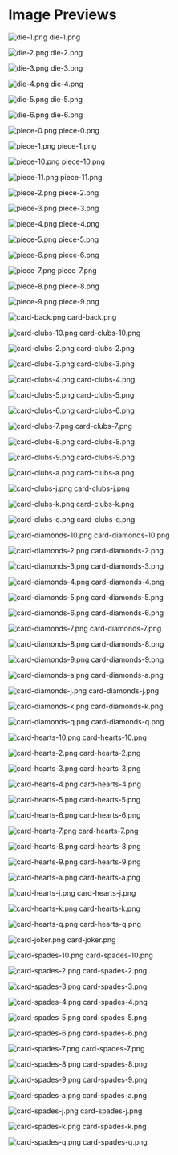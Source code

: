 # Image Previews

![die-1.png](Dice/die-1.png) die-1.png

![die-2.png](Dice/die-2.png) die-2.png

![die-3.png](Dice/die-3.png) die-3.png

![die-4.png](Dice/die-4.png) die-4.png

![die-5.png](Dice/die-5.png) die-5.png

![die-6.png](Dice/die-6.png) die-6.png

![piece-0.png](Pieces/piece-0.png) piece-0.png

![piece-1.png](Pieces/piece-1.png) piece-1.png

![piece-10.png](Pieces/piece-10.png) piece-10.png

![piece-11.png](Pieces/piece-11.png) piece-11.png

![piece-2.png](Pieces/piece-2.png) piece-2.png

![piece-3.png](Pieces/piece-3.png) piece-3.png

![piece-4.png](Pieces/piece-4.png) piece-4.png

![piece-5.png](Pieces/piece-5.png) piece-5.png

![piece-6.png](Pieces/piece-6.png) piece-6.png

![piece-7.png](Pieces/piece-7.png) piece-7.png

![piece-8.png](Pieces/piece-8.png) piece-8.png

![piece-9.png](Pieces/piece-9.png) piece-9.png

![card-back.png](PlayingCards/card-back.png) card-back.png

![card-clubs-10.png](PlayingCards/card-clubs-10.png) card-clubs-10.png

![card-clubs-2.png](PlayingCards/card-clubs-2.png) card-clubs-2.png

![card-clubs-3.png](PlayingCards/card-clubs-3.png) card-clubs-3.png

![card-clubs-4.png](PlayingCards/card-clubs-4.png) card-clubs-4.png

![card-clubs-5.png](PlayingCards/card-clubs-5.png) card-clubs-5.png

![card-clubs-6.png](PlayingCards/card-clubs-6.png) card-clubs-6.png

![card-clubs-7.png](PlayingCards/card-clubs-7.png) card-clubs-7.png

![card-clubs-8.png](PlayingCards/card-clubs-8.png) card-clubs-8.png

![card-clubs-9.png](PlayingCards/card-clubs-9.png) card-clubs-9.png

![card-clubs-a.png](PlayingCards/card-clubs-a.png) card-clubs-a.png

![card-clubs-j.png](PlayingCards/card-clubs-j.png) card-clubs-j.png

![card-clubs-k.png](PlayingCards/card-clubs-k.png) card-clubs-k.png

![card-clubs-q.png](PlayingCards/card-clubs-q.png) card-clubs-q.png

![card-diamonds-10.png](PlayingCards/card-diamonds-10.png) card-diamonds-10.png

![card-diamonds-2.png](PlayingCards/card-diamonds-2.png) card-diamonds-2.png

![card-diamonds-3.png](PlayingCards/card-diamonds-3.png) card-diamonds-3.png

![card-diamonds-4.png](PlayingCards/card-diamonds-4.png) card-diamonds-4.png

![card-diamonds-5.png](PlayingCards/card-diamonds-5.png) card-diamonds-5.png

![card-diamonds-6.png](PlayingCards/card-diamonds-6.png) card-diamonds-6.png

![card-diamonds-7.png](PlayingCards/card-diamonds-7.png) card-diamonds-7.png

![card-diamonds-8.png](PlayingCards/card-diamonds-8.png) card-diamonds-8.png

![card-diamonds-9.png](PlayingCards/card-diamonds-9.png) card-diamonds-9.png

![card-diamonds-a.png](PlayingCards/card-diamonds-a.png) card-diamonds-a.png

![card-diamonds-j.png](PlayingCards/card-diamonds-j.png) card-diamonds-j.png

![card-diamonds-k.png](PlayingCards/card-diamonds-k.png) card-diamonds-k.png

![card-diamonds-q.png](PlayingCards/card-diamonds-q.png) card-diamonds-q.png

![card-hearts-10.png](PlayingCards/card-hearts-10.png) card-hearts-10.png

![card-hearts-2.png](PlayingCards/card-hearts-2.png) card-hearts-2.png

![card-hearts-3.png](PlayingCards/card-hearts-3.png) card-hearts-3.png

![card-hearts-4.png](PlayingCards/card-hearts-4.png) card-hearts-4.png

![card-hearts-5.png](PlayingCards/card-hearts-5.png) card-hearts-5.png

![card-hearts-6.png](PlayingCards/card-hearts-6.png) card-hearts-6.png

![card-hearts-7.png](PlayingCards/card-hearts-7.png) card-hearts-7.png

![card-hearts-8.png](PlayingCards/card-hearts-8.png) card-hearts-8.png

![card-hearts-9.png](PlayingCards/card-hearts-9.png) card-hearts-9.png

![card-hearts-a.png](PlayingCards/card-hearts-a.png) card-hearts-a.png

![card-hearts-j.png](PlayingCards/card-hearts-j.png) card-hearts-j.png

![card-hearts-k.png](PlayingCards/card-hearts-k.png) card-hearts-k.png

![card-hearts-q.png](PlayingCards/card-hearts-q.png) card-hearts-q.png

![card-joker.png](PlayingCards/card-joker.png) card-joker.png

![card-spades-10.png](PlayingCards/card-spades-10.png) card-spades-10.png

![card-spades-2.png](PlayingCards/card-spades-2.png) card-spades-2.png

![card-spades-3.png](PlayingCards/card-spades-3.png) card-spades-3.png

![card-spades-4.png](PlayingCards/card-spades-4.png) card-spades-4.png

![card-spades-5.png](PlayingCards/card-spades-5.png) card-spades-5.png

![card-spades-6.png](PlayingCards/card-spades-6.png) card-spades-6.png

![card-spades-7.png](PlayingCards/card-spades-7.png) card-spades-7.png

![card-spades-8.png](PlayingCards/card-spades-8.png) card-spades-8.png

![card-spades-9.png](PlayingCards/card-spades-9.png) card-spades-9.png

![card-spades-a.png](PlayingCards/card-spades-a.png) card-spades-a.png

![card-spades-j.png](PlayingCards/card-spades-j.png) card-spades-j.png

![card-spades-k.png](PlayingCards/card-spades-k.png) card-spades-k.png

![card-spades-q.png](PlayingCards/card-spades-q.png) card-spades-q.png

